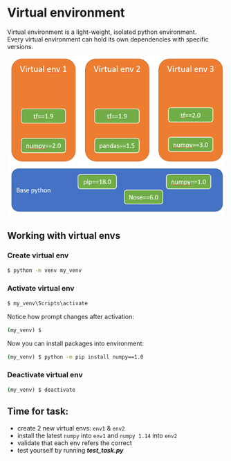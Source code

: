 # Virtual environment
Virtual environment is a light-weight, isolated python environment.  
Every virtual environment can hold its own dependencies with specific versions.  

![](/images/p21-venv.PNG)
## Working with virtual envs
### Create virtual env
```cmd
$ python -m venv my_venv
```
### Activate virtual env
```cmd
$ my_venv\Scripts\activate
```
Notice how prompt changes after activation:
```cmd
(my_venv) $
```
Now you can install packages into environment:
```cmd
(my_venv) $ python -m pip install numpy==1.0
```
### Deactivate virtual env
```cmd
(my_venv) $ deactivate
```
## Time for task:
 - create 2 new virtual envs: ```env1``` & ```env2```
 - install the latest ```numpy``` into ```env1``` and ```numpy 1.14``` into ```env2```
 - validate that each env refers the correct
 - test yourself by running ***test_task.py***
<!--stackedit_data:
eyJoaXN0b3J5IjpbMTIwNjU0NDI1MCw3NzkwNzkyMTYsMjExMD
UxMTU0NywtNzYwOTY4MDg3LDE0NTM1Nzg2MzQsLTExMDI0NDg5
NzUsMTk0MjA0MDk0OV19
-->